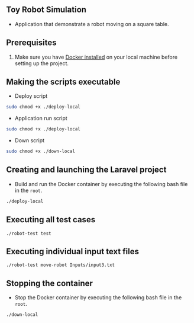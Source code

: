## Toy Robot Simulation

- Application that demonstrate a robot moving on a square table.

## Prerequisites

1. Make sure you have [Docker installed](https://docs.docker.com/docker-for-mac/install/) on your local machine before setting up the project.

## Making the scripts executable

- Deploy script

```sh
sudo chmod +x ./deploy-local

```

- Application run script

```sh
sudo chmod +x ./deploy-local
```

- Down script

```sh
sudo chmod +x ./down-local
```

## Creating and launching the Laravel project

- Build and run the Docker container by executing the following bash file in the `root`.

```sh
./deploy-local
```

## Executing all test cases

```
./robot-test test
```

## Executing individual input text files

```
./robot-test move-robot Inputs/input3.txt
```

## Stopping the container

- Stop the Docker container by executing the following bash file in the `root`.

```sh
./down-local
```
